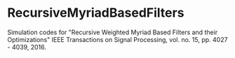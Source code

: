 # RecursiveMyriadBasedFilters
Simulation codes for "Recursive Weighted Myriad Based Filters and their Optimizations"  IEEE Transactions on Signal Processing, vol. no. 15, pp. 4027 - 4039, 2016.
